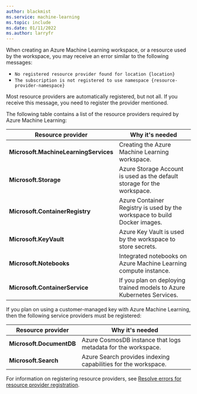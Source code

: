 ```yaml
---
author: blackmist
ms.service: machine-learning
ms.topic: include
ms.date: 01/11/2022
ms.author: larryfr
---
```


When creating an Azure Machine Learning workspace, or a resource used by the workspace, you may receive an error similar to the following messages:

* `No registered resource provider found for location {location}`
* `The subscription is not registered to use namespace {resource-provider-namespace}`

Most resource providers are automatically registered, but not all. If you receive this message, you need to register the provider mentioned.

The following table contains a list of the resource providers required by Azure Machine Learning:

| Resource provider | Why it's needed |
| ----- | ----- |
| __Microsoft.MachineLearningServices__ | Creating the Azure Machine Learning workspace. |
| __Microsoft.Storage__ | Azure Storage Account is used as the default storage for the workspace. |
| __Microsoft.ContainerRegistry__ | Azure Container Registry is used by the workspace to build Docker images. |
| __Microsoft.KeyVault__ | Azure Key Vault is used by the workspace to store secrets. |
| __Microsoft.Notebooks__ | Integrated notebooks on Azure Machine Learning compute instance. |
| __Microsoft.ContainerService__ | If you plan on deploying trained models to Azure Kubernetes Services. |

If you plan on using a customer-managed key with Azure Machine Learning, then the following service providers must be registered:

| Resource provider | Why it's needed |
| ----- | ----- |
| __Microsoft.DocumentDB__ | Azure CosmosDB instance that logs metadata for the workspace. |
| __Microsoft.Search__ | Azure Search provides indexing capabilities for the workspace. |

For information on registering resource providers, see [Resolve errors for resource provider registration](/azure/azure-resource-manager/templates/error-register-resource-provider).
